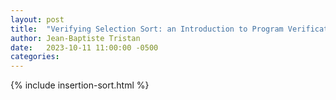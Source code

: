 ```yaml
---
layout: post
title:  "Verifying Selection Sort: an Introduction to Program Verification in Dafny"
author: Jean-Baptiste Tristan
date:   2023-10-11 11:00:00 -0500
categories:
---
```


{% include insertion-sort.html %}